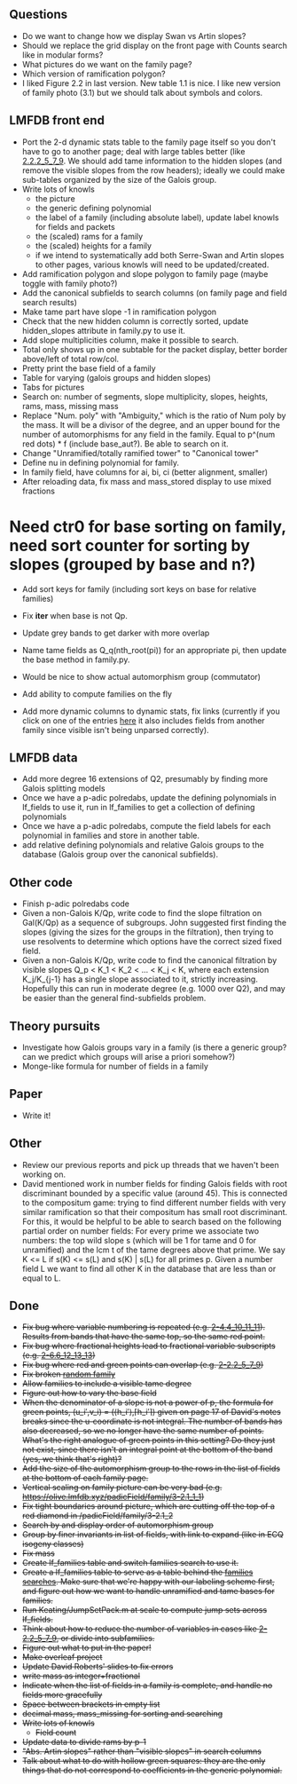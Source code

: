 
## Questions

 * Do we want to change how we display Swan vs Artin slopes?
 * Should we replace the grid display on the front page with Counts search like in modular forms?
 * What pictures do we want on the family page?
 * Which version of ramification polygon?
* I liked Figure 2.2 in last version.  New table 1.1 is nice.  I like new version of family photo (3.1) but we should talk about symbols and colors.

## LMFDB front end

 * Port the 2-d dynamic stats table to the family page itself so you don't have to go to another page; deal with large tables better (like [2.2.2_5_7_9](https://olive.lmfdb.xyz/padicField/dynamic_stats?p=2&n=16&visible_quantifier=exactly&visible=[2,+7%2F2,+9%2F2,+11%2F2]&col1=slopes&totals1=yes&col2=galois_label&totals2=yes&proportions=none).  We should add tame information to the hidden slopes (and remove the visible slopes from the row headers); ideally we could make sub-tables organized by the size of the Galois group.
 * Write lots of knowls
   * the picture
   * the generic defining polynomial
   * the label of a family (including absolute label), update label knowls for fields and packets
   * the (scaled) rams for a family
   * the (scaled) heights for a family
   * if we intend to systematically add both Serre-Swan and Artin slopes to other pages, various knowls will need to be updated/created.
 * Add ramification polygon and slope polygon to family page (maybe toggle with family photo?)
 * Add the canonical subfields to search columns (on family page and field search results)
 * Make tame part have slope -1 in ramification polygon
 * Check that the new hidden column is correctly sorted, update hidden_slopes attribute in family.py to use it.
 * Add slope multiplicities column, make it possible to search.
 * Total only shows up in one subtable for the packet display, better border above/left of total row/col.
 * Pretty print the base field of a family
 * Table for varying (galois groups and hidden slopes)
 * Tabs for pictures
 * Search on: number of segments, slope multiplicity, slopes, heights, rams, mass, missing mass
 * Replace "Num. poly" with "Ambiguity," which is the ratio of Num poly by the mass.  It will be a divisor of the degree, and an upper bound for the number of automorphisms for any field in the family.  Equal to p^(num red dots) * f (include base_aut?).  Be able to search on it.
 * Change "Unramified/totally ramified tower" to "Canonical tower"
 * Define nu in defining polynomial for family.
 * In family field, have columns for ai, bi, ci (better alignment, smaller)
 * After reloading data, fix mass and mass_stored display to use mixed fractions
 # Need ctr0 for base sorting on family, need sort counter for sorting by slopes (grouped by base and n?)
 * Add sort keys for family (including sort keys on base for relative families)

 * Fix __iter__ when base is not Qp.
 * Update grey bands to get darker with more overlap
 * Name tame fields as Q_q(nth_root(pi)) for an appropriate pi, then update the base method in family.py.
 * Would be nice to show actual automorphism group (commutator)
 * Add ability to compute families on the fly
 * Add more dynamic columns to dynamic stats, fix links (currently if you click on one of the entries [here](https://olive.lmfdb.xyz/padicField/dynamic_stats?p=2&n=8&visible_quantifier=exactly&visible=[2,+3,+17%2F4]&col1=slopes&totals1=yes&col2=galois_label&totals2=yes&proportions=none) it also includes fields from another family since visible isn't being unparsed correctly).


## LMFDB data

 * Add more degree 16 extensions of Q2, presumably by finding more Galois splitting models
 * Once we have a p-adic polredabs, update the defining polynomials in lf_fields to use it, run in lf_families to get a collection of defining polynomials
 * Once we have a p-adic polredabs, compute the field labels for each polynomial in families and store in another table.
 * add relative defining polynomials and relative Galois groups to the database (Galois group over the canonical subfields).

## Other code

 * Finish p-adic polredabs code
 * Given a non-Galois K/Qp, write code to find the slope filtration on Gal(K/Qp) as a sequence of subgroups.  John suggested first finding the slopes (giving the sizes for the groups in the filtration), then trying to use resolvents to determine which options have the correct sized fixed field.
 * Given a non-Galois K/Qp, write code to find the canonical filtration by visible slopes Q_p < K_1 < K_2 < ... < K_j < K, where each extension K_j/K_{j-1} has a single slope associated to it, strictly increasing.  Hopefully this can run in moderate degree (e.g. 1000 over Q2), and may be easier than the general find-subfields problem.

## Theory pursuits

 * Investigate how Galois groups vary in a family (is there a generic group?  can we predict which groups will arise a priori somehow?)
  * Monge-like formula for number of fields in a family

## Paper

 * Write it!

## Other

 * Review our previous reports and pick up threads that we haven't been working on.
 * David mentioned work in number fields for finding Galois fields with root discriminant bounded by a specific value (around 45).  This is connected to the compositum game: trying to find different number fields with very similar ramification so that their compositum has small root discriminant.  For this, it would be helpful to be able to search based on the following partial order on number fields: For every prime we associate two numbers: the top wild slope s (which will be 1 for tame and 0 for unramified) and the lcm t of the tame degrees above that prime.  We say K <= L if s(K) <= s(L) and s(K) | s(L) for all primes p.  Given a number field L we want to find all other K in the database that are less than or equal to L.

## Done

 * ~~Fix bug where variable numbering is repeated (e.g. [2-4.4_10_11_11](https://olive.lmfdb.xyz/padicField/family/2-4.4_10_11_11)).  Results from bands that have the same top, so the same red point.~~
 * ~~Fix bug where fractional heights lead to fractional variable subscripts (e.g. [2-6.6_12_13_13](https://olive.lmfdb.xyz/padicField/family/2-6.6_12_13_13))~~
 * ~~Fix bug where red and green points can overlap (e.g. [2-2.2_5_7_9](https://olive.lmfdb.xyz/padicField/family/2-2.2_5_7_9))~~
 * ~~Fix broken [random family](https://olive.lmfdb.xyz/padicField/families/?n=8&search_type=Random)~~
 * ~~Allow families to include a visible tame degree~~
 * ~~Figure out how to vary the base field~~
 * ~~When the denominator of a slope is not a power of p, the formula for green points, (u_i′,v_i) = (⟨h_i′⟩,⌈h_i′⌉) given on page 17 of David's notes breaks since the u-coordinate is not integral.  The number of bands has also decreased, so we no longer have the same number of points.  What's the right analogue of green points in this setting?  Do they just not exist, since there isn't an integral point at the bottom of the band (yes, we think that's right)?~~
 * ~~Add the size of the automorphism group to the rows in the list of fields at the bottom of each family page.~~
 * ~~Vertical scaling on family picture can be very bad (e.g. https://olive.lmfdb.xyz/padicField/family/3-2.1_1_1)~~
 * ~~Fix tight boundaries around picture, which are cutting off the top of a red diamond in /padicField/family/3-2.1_2~~
 * ~~Search by and display order of automorphism group~~
 * ~~Group by finer invariants in list of fields, with link to expand (like in ECQ isogeny classes)~~
 * ~~Fix mass~~
 * ~~Create lf_families table and switch families search to use it.~~
 * ~~Create a lf_families table to serve as a table behind the [families searches](https://olive.lmfdb.xyz/padicField/families/).  Make sure that we're happy with our labeling scheme first, and figure out how we want to handle unramified and tame bases for families.~~
 * ~~Run Keating/JumpSetPack.m at scale to compute jump sets across lf_fields.~~
 * ~~Think about how to reduce the number of variables in cases like [2-2.2_5_7_9](https://olive.lmfdb.xyz/padicField/family/2-2.2_5_7_9), or divide into subfamilies.~~
 * ~~Figure out what to put in the paper!~~
 * ~~Make overleaf project~~
 * ~~Update David Roberts' slides to fix errors~~
 * ~~write mass as integer+fractional~~
 * ~~Indicate when the list of fields in a family is complete, and handle no fields more gracefully~~
 * ~~Space between brackets in empty list~~
 * ~~decimal mass, mass_missing for sorting and searching~~
 * ~~Write lots of knowls~~
   * ~~Field count~~
 * ~~Update data to divide rams by p-1~~
 * ~~"Abs. Artin slopes" rather than "visible slopes" in search columns~~
 * ~~Talk about what to do with hollow green squares: they are the only things that do not correspond to coefficients in the generic polynomial.~~
